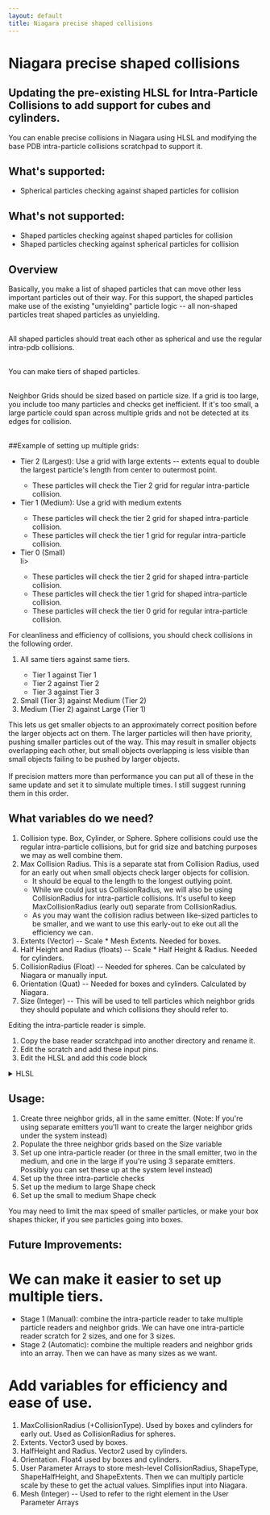 ```yaml
---
layout: default
title: Niagara precise shaped collisions
---
```

# Niagara precise shaped collisions

## Updating the pre-existing HLSL for Intra-Particle Collisions to add support for cubes and cylinders.

You can enable precise collisions in Niagara using HLSL and modifying the base PDB intra-particle collisions scratchpad to support it.

## What's supported:
<ul>
  <li>Spherical particles checking against shaped particles for collision</li>
</ul>

## What's not supported:
<ul>
  <li>Shaped particles checking against shaped particles for collision</li>
  <li>Shaped particles checking against spherical particles for collision</li>
</ul>

## Overview

Basically, you make a list of shaped particles that can move other less important particles out of their way. For this support, the shaped particles make use of the existing "unyielding" particle logic -- all non-shaped  particles treat shaped particles as unyielding.<br><br>

All shaped particles should treat each other as spherical and use the regular intra-pdb collisions.<br><br>

You can make tiers of shaped particles.<br><br>

Neighbor Grids should be sized based on particle size. If a grid is too large, you include too many particles and checks get inefficient. If it's too small, a large particle could span across multiple grids and not be detected at its edges for collision.<br><br>

##Example of setting up multiple grids:

<ul>
  <li>Tier 2 (Largest): Use a grid with large extents -- extents equal to double the largest particle's length from center to outermost point.</li>
  <ul>
    <li>These particles will check the Tier 2 grid for regular intra-particle collision.</li>
  </ul>
  <li>Tier 1 (Medium): Use a grid with medium extents</li>
    <ul>
    <li>These particles will check the tier 2 grid for shaped intra-particle collision.</li>
    <li>These particles will check the tier 1 grid for regular intra-particle collision.</li>
  </ul>
  <li>Tier 0 (Small)</li>li>
  <ul>
    <li>These particles will check the tier 2 grid for shaped intra-particle collision.</li>
    <li>These particles will check the tier 1 grid for shaped intra-particle collision.</li>
    <li>These particles will check the tier 0 grid for regular intra-particle collision.</li>
  </ul>
</ul>

For cleanliness and efficiency of collisions, you should check collisions in the following order.
<ol>
  <li>All same tiers against same tiers.</li>
  <ul>
    <li>Tier 1 against Tier 1</li>
    <li>Tier 2 against Tier 2</li>
    <li>Tier 3 against Tier 3</li>
  </ul>
  <li>Small (Tier 3) against Medium (Tier 2)</li>
  <li>Medium (Tier 2) against Large (Tier 1)</li>
</ol>

This lets us get smaller objects to an approximately correct position before the larger objects act on them. The larger particles will then have priority, pushing smaller particles out of the way. This may result in smaller objects overlapping each other, but small objects overlapping is less visible than small objects failing to be pushed by larger objects.<br><br>
If precision matters more than performance you can put all of these in the same update and set it to simulate multiple times. I still suggest running them in this order.

## What variables do we need?
<ol>
  <li>Collision type. Box, Cylinder, or Sphere. Sphere collisions could use the regular intra-particle collisions, but for grid size and batching purposes we may as well combine them.</li>
  <li>Max Collision Radius. This is a separate stat from Collision Radius, used for an early out when small objects check larger objects for collision.
  <ul>
    <li>It should be equal to the length to the longest outlying point.</li>
    <li>While we could just us CollisionRadius, we will also be using CollisionRadius for intra-particle collisions. It's useful to keep MaxCollisionRadius (early out) separate from CollisionRadius.</li>
    <li>As you may want the collision radius between like-sized particles to be smaller, and we want to use this early-out to eke out all the efficiency we can.</li>
  </ul>
  <li>Extents (Vector) -- Scale * Mesh Extents. Needed for boxes.</li>
  <li>Half Height and Radius (floats) -- Scale * Half Height & Radius. Needed for cylinders.</li>
  <li>CollisionRadius (Float) -- Needed for spheres. Can be calculated by Niagara or manually input.</li>
  <li>Orientation (Quat) -- Needed for boxes and cylinders. Calculated by Niagara.</li>
  <li>Size (Integer) -- This will be used to tell particles which neighbor grids they should populate and which collisions they should refer to.</li>
</ol>

Editing the intra-particle reader is simple.
<ol>
  <li>Copy the base reader scratchpad into another directory and rename it.</li>
  <li>Edit the scratch and add these input pins.</li>
  <li>Edit the HLSL and add this code block</li>
</ol>

<details><summary>HLSL</summary><p><script src="https://gist.github.com/michael-royalty/2ea2279b0f605e758b2f58b993052858.js"></script></p></details>

## Usage:
<ol>
  <li>Create three neighbor grids, all in the same emitter. (Note: If you're using separate emitters you'll want to create the larger neighbor grids under the system instead)</li>
  <li>Populate the three neighbor grids based on the Size variable</li>
  <li>Set up one intra-particle reader (or three in the small emitter, two in the medium, and one in the large if you're using 3 separate emitters. Possibly you can set these up at the system level instead)</li>
  <li>Set up the three intra-particle checks</li>
  <li>Set up the medium to large Shape check</li>
  <li>Set up the small to medium Shape check</li>
</ol>

You may need to limit the max speed of smaller particles, or make your box shapes thicker, if you see particles going into boxes.

## Future Improvements:
# We can make it easier to set up multiple tiers.
<ul>
  <li>Stage 1 (Manual): combine the intra-particle reader to take multiple particle readers and neighbor grids. We can have one intra-particle reader scratch for 2 sizes, and one for 3 sizes.</li>
  <li>Stage 2 (Automatic): combine the multiple readers and neighbor grids into an array. Then we can have as many sizes as we want.</li>
</ul>

# Add variables for efficiency and ease of use.
<ol>
  <li>MaxCollisionRadius (+CollisionType). Used by boxes and cylinders for early out. Used as CollisionRadius for spheres.</li>
  <li>Extents. Vector3 used by boxes.</li>
  <li>HalfHeight and Radius. Vector2 used by cylinders.</li>
  <li>Orientation. Float4 used by boxes and cylinders.</li>
  <li>User Parameter Arrays to store mesh-level CollisionRadius, ShapeType, ShapeHalfHeight, and ShapeExtents. Then we can multiply particle scale by these to get the actual values. Simplifies input into Niagara.</li>
  <li>Mesh (Integer) -- Used to refer to the right element in the User Parameter Arrays</li>
</ol>
